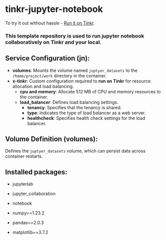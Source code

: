 # tinkr-jupyter-notebook

To try it out without hassle - [Run it on Tinkr](https://app.tinkr.cloud/).

### This template repository is used to run jupyter notebook collaboratively on Tinkr and your local.

## Service Configuration (jn):

- **volumes**: Mounts the volume named `juptyer_datasets` to the `/home/project/work` directory in the container.
- **x-tinkr**: Custom configuration required to **run on Tinkr** for resource allocation and load balancing.
  - **cpu and memory**: Allocate 512 MB of CPU and memory resources to the container.
  - **load_balancer**: Defines load balancing settings.
    - **tenancy**: Specifies that the tenancy is shared.
    - **type**: Indicates the type of load balancer as a web server.
    - **healthcheck**: Specifies health check settings for the load balancer.

## Volume Definition (volumes):

Defines the `juptyer_datasets` volume, which can persist data across container restarts.

## Installed packages:
- jupyterlab
- jupyter_collaboration
- notebook

- numpy==1.23.2
- pandas==2.0.3
- matplotlib==3.7.2
